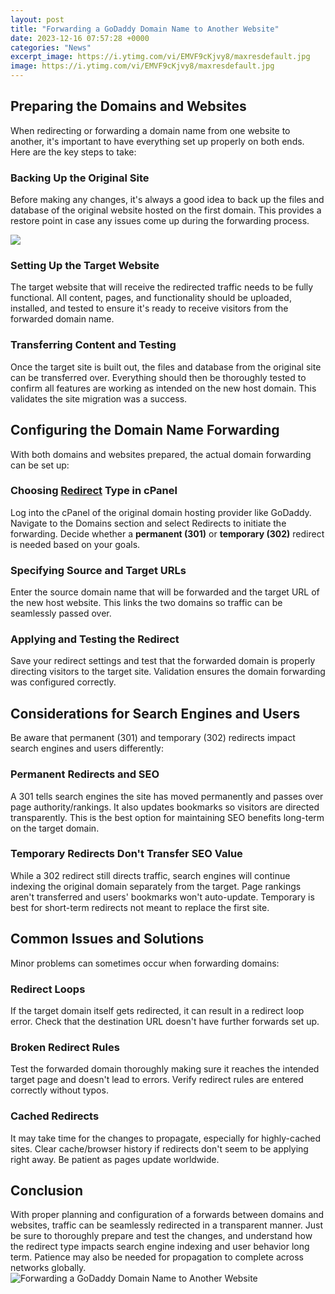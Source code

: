 ```yaml
---
layout: post
title: "Forwarding a GoDaddy Domain Name to Another Website"
date: 2023-12-16 07:57:28 +0000
categories: "News"
excerpt_image: https://i.ytimg.com/vi/EMVF9cKjvy8/maxresdefault.jpg
image: https://i.ytimg.com/vi/EMVF9cKjvy8/maxresdefault.jpg
---
```


## Preparing the Domains and Websites
When redirecting or forwarding a domain name from one website to another, it's important to have everything set up properly on both ends. Here are the key steps to take:
### Backing Up the Original Site
Before making any changes, it's always a good idea to back up the files and database of the original website hosted on the first domain. This provides a restore point in case any issues come up during the forwarding process.

![](https://www.wendycholbi.com/wp-content/uploads/GoDaddy-manage-domains.png)
### Setting Up the Target Website
The target website that will receive the redirected traffic needs to be fully functional. All content, pages, and functionality should be uploaded, installed, and tested to ensure it's ready to receive visitors from the forwarded domain name.
### Transferring Content and Testing
Once the target site is built out, the files and database from the original site can be transferred over. Everything should then be thoroughly tested to confirm all features are working as intended on the new host domain. This validates the site migration was a success.
## Configuring the Domain Name Forwarding
With both domains and websites prepared, the actual domain forwarding can be set up:
### Choosing [Redirect](https://yt.io.vn/collection/abadie) Type in cPanel
Log into the cPanel of the original domain hosting provider like GoDaddy. Navigate to the Domains section and select Redirects to initiate the forwarding. Decide whether a **permanent (301)** or **temporary (302)** redirect is needed based on your goals.
### Specifying Source and Target URLs  
Enter the source domain name that will be forwarded and the target URL of the new host website. This links the two domains so traffic can be seamlessly passed over.
### Applying and Testing the Redirect
Save your redirect settings and test that the forwarded domain is properly directing visitors to the target site. Validation ensures the domain forwarding was configured correctly.
## Considerations for Search Engines and Users
Be aware that permanent (301) and temporary (302) redirects impact search engines and users differently:
### Permanent Redirects and SEO 
A 301 tells search engines the site has moved permanently and passes over page authority/rankings. It also updates bookmarks so visitors are directed transparently. This is the best option for maintaining SEO benefits long-term on the target domain.
### Temporary Redirects Don't Transfer SEO Value
While a 302 redirect still directs traffic, search engines will continue indexing the original domain separately from the target. Page rankings aren't transferred and users' bookmarks won't auto-update. Temporary is best for short-term redirects not meant to replace the first site.
## Common Issues and Solutions
Minor problems can sometimes occur when forwarding domains:
### Redirect Loops    
If the target domain itself gets redirected, it can result in a redirect loop error. Check that the destination URL doesn't have further forwards set up. 
### Broken Redirect Rules
Test the forwarded domain thoroughly making sure it reaches the intended target page and doesn't lead to errors. Verify redirect rules are entered correctly without typos.
### Cached Redirects 
It may take time for the changes to propagate, especially for highly-cached sites. Clear cache/browser history if redirects don't seem to be applying right away. Be patient as pages update worldwide.
## Conclusion
With proper planning and configuration of a forwards between domains and websites, traffic can be seamlessly redirected in a transparent manner. Just be sure to thoroughly prepare and test the changes, and understand how the redirect type impacts search engine indexing and user behavior long term. Patience may also be needed for propagation to complete across networks globally.
![Forwarding a GoDaddy Domain Name to Another Website](https://i.ytimg.com/vi/EMVF9cKjvy8/maxresdefault.jpg)